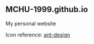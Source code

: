 ## MCHU-1999.github.io

My personal website

Icon reference: [ant-design](https://icon-sets.iconify.design/ant-design/?keyword=ant)